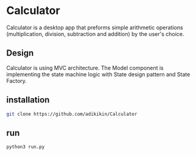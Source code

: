 # Calculator

Calculator is a desktop app that preforms simple arithmetic operations (multiplication, division, subtraction and addition) by the user's choice.

## Design
Calculator is using MVC architecture. The Model component is implementing the state machine logic with State design pattern and State Factory.

## installation
```bash
git clone https://github.com/adikikin/Calculator
```
## run
```bash
python3 run.py
```
